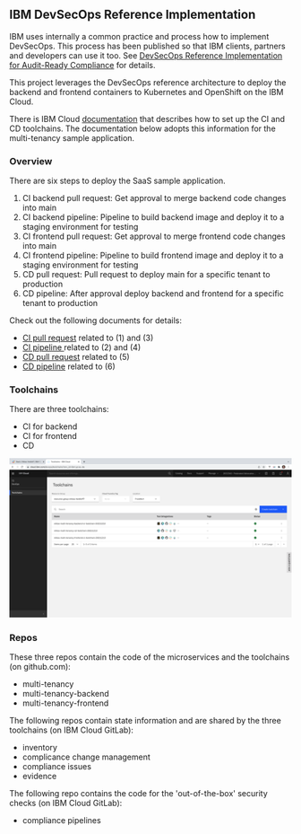 ## IBM DevSecOps Reference Implementation

IBM uses internally a common practice and process how to implement DevSecOps. This process has been published so that IBM clients, partners and developers can use it too. See [DevSecOps Reference Implementation for Audit-Ready Compliance](https://www.ibm.com/cloud/blog/announcements/devsecops-reference-implementation-for-audit-ready-compliance-across-development-teams) for details.

This project leverages the DevSecOps reference architecture to deploy the backend and frontend containers to Kubernetes and OpenShift on the IBM Cloud.

There is IBM Cloud [documentation](https://cloud.ibm.com/docs/devsecops?topic=devsecops-tutorial-cd-devsecops) that describes how to set up the CI and CD toolchains. The documentation below adopts this information for the multi-tenancy sample application.

### Overview

There are six steps to deploy the SaaS sample application.

1. CI backend pull request: Get approval to merge backend code changes into main
2. CI backend pipeline: Pipeline to build backend image and deploy it to a staging environment for testing
3. CI frontend pull request: Get approval to merge frontend code changes into main
4. CI frontend pipeline: Pipeline to build frontend image and deploy it to a staging environment for testing
5. CD pull request: Pull request to deploy main for a specific tenant to production
6. CD pipeline: After approval deploy backend and frontend for a specific tenant to production

Check out the following documents for details:

* [CI pull request](ci-pull-request.md) related to (1) and (3)
* [CI pipeline ](ci-pipeline.md) related to (2) and (4)
* [CD pull request](cd-pull-request.md) related to (5)
* [CD pipeline](cd-pipeline.md) related to (6)

### Toolchains

There are three toolchains:

* CI for backend
* CI for frontend
* CD

<kbd><img src="https://raw.githubusercontent.com/IBM/multi-tenancy-documentation/main/documentation/images/cicd-devsecops/cicd-3-cd-promotion/001.png" /></kbd>

### Repos

These three repos contain the code of the microservices and the toolchains (on github.com):

* multi-tenancy
* multi-tenancy-backend
* multi-tenancy-frontend

The following repos contain state information and are shared by the three toolchains (on IBM Cloud GitLab):

* inventory
* complicance change management
* compliance issues
* evidence

The following repo contains the code for the 'out-of-the-box' security checks (on IBM Cloud GitLab):

* compliance pipelines